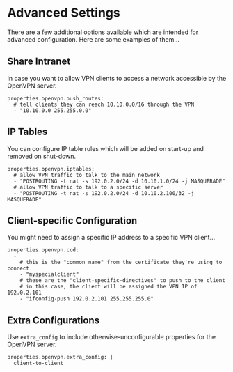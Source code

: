 # Advanced Settings

There are a few additional options available which are intended for advanced configuration. Here are some examples of them...


## Share Intranet

In case you want to allow VPN clients to access a network accessible by the OpenVPN server.

    properties.openvpn.push_routes:
      # tell clients they can reach 10.10.0.0/16 through the VPN
      - "10.10.0.0 255.255.0.0"


## IP Tables

You can configure IP table rules which will be added on start-up and removed on shut-down.

    properties.openvpn.iptables:
      # allow VPN traffic to talk to the main network
      - "POSTROUTING -t nat -s 192.0.2.0/24 -d 10.10.1.0/24 -j MASQUERADE"
      # allow VPN traffic to talk to a specific server
      - "POSTROUTING -t nat -s 192.0.2.0/24 -d 10.10.2.100/32 -j MASQUERADE"


## Client-specific Configuration

You might need to assign a specific IP address to a specific VPN client...

    properties.openvpn.ccd:
      -
        # this is the "common name" from the certificate they're using to connect
        - "myspecialclient"
        # these are the "client-specific-directives" to push to the client
        # in this case, the client will be assigned the VPN IP of 192.0.2.101
        - "ifconfig-push 192.0.2.101 255.255.255.0"


## Extra Configurations

Use `extra_config` to include otherwise-unconfigurable properties for the OpenVPN server.

    properties.openvpn.extra_config: |
      client-to-client
